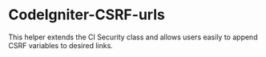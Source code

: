 CodeIgniter-CSRF-urls
=====================

This helper extends the CI Security class and allows users easily to append CSRF variables to desired links.
